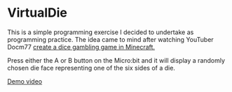 # VirtualDie

This is a simple programming exercise I decided to undertake as programming practice.  The idea came to mind after watching YouTuber Docm77 [create a dice gambling game in Minecraft.](https://www.youtube.com/watch?v=qF5Xjflb2Cg)

Press either the A or B button on the Micro:bit and it will display a randomly chosen die face representing one of the six sides of a die.

[Demo video](https://youtu.be/RsWxPQvKYMw)
